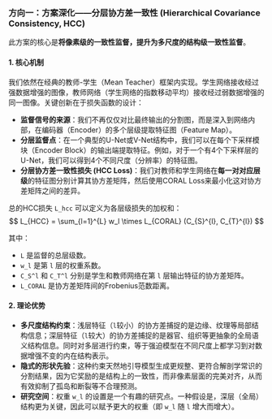 ### **方向一：方案深化——分层协方差一致性 (Hierarchical Covariance Consistency, HCC)**

此方案的核心是**将像素级的一致性监督，提升为多尺度的结构级一致性监督**。

#### **1. 核心机制**

我们依然在经典的教师-学生（Mean Teacher）框架内实现。学生网络接收经过强数据增强的图像，教师网络（学生网络的指数移动平均）接收经过弱数据增强的同一图像。关键创新在于损失函数的设计：

- **监督信号的来源**：我们不再仅仅对比最终输出的分割图，而是深入到网络内部，在编码器（Encoder）的多个层级提取特征图（Feature Map）。
- **分层监督点**：在一个典型的U-Net或V-Net结构中，我们可以在每个下采样模块（Encoder Block）的输出端提取特征。例如，对于一个有4个下采样层的U-Net，我们可以得到4个不同尺度（分辨率）的特征图。
- **分层协方差一致性损失 (HCC Loss)**：我们对教师和学生网络在**每一对对应层级**的特征图分别计算其协方差矩阵，然后使用CORAL Loss来最小化这对协方差矩阵之间的差异。

总的HCC损失 `L_hcc` 可以定义为各层级损失的加权和：
$$
L_{HCC} = \sum_{l=1}^{L} w_l \times L_{CORAL} (C_{S}^{l}, C_{T}^{l})
$$


其中：

- `L` 是监督的总层级数。
- `w_l` 是第 `l` 层的权重系数。
- `C_S^l` 和 `C_T^l` 分别是学生和教师网络在第 `l` 层输出特征的协方差矩阵。
- `L_CORAL` 是协方差矩阵间的Frobenius范数距离。

#### **2. 理论优势**

- **多尺度结构约束**：浅层特征（`l`较小）的协方差捕捉的是边缘、纹理等局部结构信息；深层特征（`l`较大）的协方差捕捉的是器官、组织等更抽象的全局语义结构信息。同时对多层进行约束，等于强迫模型在不同尺度上都学习到对数据增强不变的内在结构表示。
- **隐式的形状先验**：这种约束天然地引导模型生成更规整、更符合解剖学常识的分割结果，因为它奖励的是结构上的一致性，而非像素层面的完美对齐，从而有效抑制了孤岛和断裂等不合理预测。
- **研究空间**：权重 `w_l` 的设置是一个有趣的研究点。一种假设是，深层（全局）结构更为关键，因此可以赋予更大的权重（即 `w_l` 随 `l` 增大而增大）。